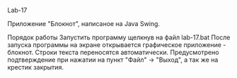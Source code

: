 Lab-17

Приложение "Блокнот", написаное на Java Swing.

Порядок работы
Запустить программу щелкнув на файл lab-17.bat
После запуска программы на экране открывается графическое приложение - блокнот. Строки текста переносятся автоматически. Предусмотрено подтверждение при нажатии на пункт "Файл" -> "Выход", а так же на крестик закрытия.

